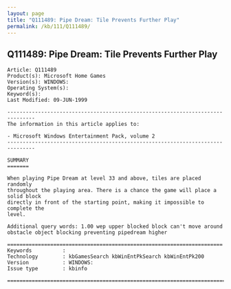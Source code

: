 ```yaml
---
layout: page
title: "Q111489: Pipe Dream: Tile Prevents Further Play"
permalink: /kb/111/Q111489/
---
```


## Q111489: Pipe Dream: Tile Prevents Further Play

	Article: Q111489
	Product(s): Microsoft Home Games
	Version(s): WINDOWS:
	Operating System(s): 
	Keyword(s): 
	Last Modified: 09-JUN-1999
	
	-------------------------------------------------------------------------------
	The information in this article applies to:
	
	- Microsoft Windows Entertainment Pack, volume 2 
	-------------------------------------------------------------------------------
	
	SUMMARY
	=======
	
	When playing Pipe Dream at level 33 and above, tiles are placed randomly
	throughout the playing area. There is a chance the game will place a solid block
	directly in front of the starting point, making it impossible to complete the
	level.
	
	Additional query words: 1.00 wep upper blocked block can't move around obstacle object blocking preventing pipedream higher
	
	======================================================================
	Keywords          :  
	Technology        : kbGamesSearch kbWinEntPkSearch kbWinEntPk200
	Version           : WINDOWS:
	Issue type        : kbinfo
	
	=============================================================================
	
